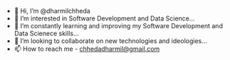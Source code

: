 - 👋 Hi, I’m @dharmilchheda
- 👀 I’m interested in Software Development and Data Science...
- 🌱 I’m constantly learning and improving my Software Development and Data Scienece skills...
- 💞️ I’m looking to collaborate on new technologies and ideologies...
- 📫 How to reach me - chhedadharmil@gmail.com

<!---
dharmilchheda/dharmilchheda is a ✨ special ✨ repository because its `README.md` (this file) appears on your GitHub profile.
You can click the Preview link to take a look at your changes.
--->
